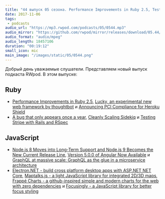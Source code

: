 ```yaml
---
title: "44 выпуск 05 сезона. Performance Improvements in Ruby 2.5, Testing Stripe with Rails and RSpec, Electron.NET и прочее"
date: 2017-11-06
tags:
 - podcasts
audio_url: "https://mp3.rwpod.com/podcasts/05/0544.mp3"
audio_mirror: "https://github.com/rwpod/mirror/releases/download/05.44/0544.mp3"
audio_format: "audio/mpeg"
audio_length: 18457106
duration: "00:19:12"
small_icon: mic
main_image: "/images/static/05/0544.png"
---
```


Добрый день уважаемые слушатели. Представляем новый выпуск подкаста RWpod. В этом выпуске:

## Ruby

 - [Performance Improvements in Ruby 2.5](http://www.rubyguides.com/2017/11/ruby-2-5-performance/), [Lucky, an experimental new web framework by thoughtbot](https://robots.thoughtbot.com/lucky-an-experimental-new-web-framework-by-thoughtbot) и [Announcing PCI Compliance for Heroku Shield](https://blog.heroku.com/pci-compliance-for-heroku-shield)
 - [A bug that only appears once a year](http://blog.arkency.com/a-bug-that-only-appears-once-a-year/), [Cleanly Scaling Sidekiq](http://blog.honeybadger.io/cleanly-scaling-sidekiq/) и [Testing Stripe with Rails and RSpec](https://hackernoon.com/testing-stripe-with-rails-and-rspec-de79e1206839)

## JavaScript

 - [Node.js 8 Moves into Long-Term Support and Node.js 9 Becomes the New Current Release Line](https://medium.com/the-node-js-collection/news-node-js-8-moves-into-long-term-support-and-node-js-9-becomes-the-new-current-release-line-74cf754a10a0), [Version 5.0.0 of Angular Now Available](https://blog.angular.io/version-5-0-0-of-angular-now-available-37e414935ced) и [GraphQL at massive scale: GraphQL as the glue in a microservice architecture](https://about.sourcegraph.com/graphql/graphql-at-massive-scale-graphql-as-the-glue-in-a-microservice-architecture/)
 - [Electron.NET - build cross platform desktop apps with ASP.NET NET Core](https://github.com/ElectronNET/Electron.NET), [Maptalks.js - a light JavaScript library for integrated 2D/3D maps](https://maptalks.org/), [Frappé Charts - a github-inspired simple and modern charts for the web with zero dependencies](https://frappe.github.io/charts/) и [Focusingly - a JavaScript library for better focus styling](https://www.focusingly.net/)

<!--more-->
